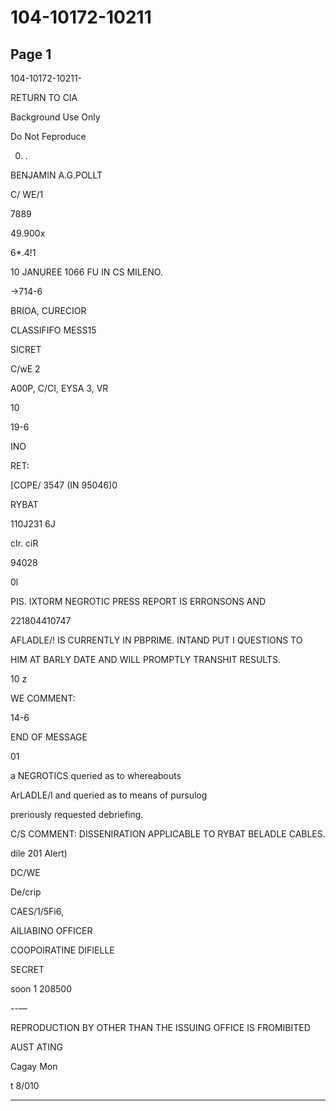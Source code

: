 # 104-10172-10211

## Page 1

104-10172-10211-

RETURN TO CIA

Background Use Only

Do Not Feproduce

0. .

BENJAMIN A.G.POLLT

C/ WE/1

7889

49.900x

6*.4!1

10 JANUREE 1066 FU IN CS MILENO.

→714-6

BRIOA, CURECIOR

CLASSIFIFO MESS15

SICRET

C/wE 2

A00P, C/CI, EYSA 3, VR

10

19-6

INO

RET:

[COPE/ 3547 (IN 95046)0

RYBAT

110J231 6J

cIr. ciR

94028

0l

PIS. IXTORM NEGROTIC PRESS REPORT IS ERRONSONS AND

221804410747

AFLADLE/! IS CURRENTLY IN PBPRIME. INTAND PUT I QUESTIONS TO

HIM AT BARLY DATE AND WILL PROMPTLY TRANSHIT RESULTS.

10 z

WE COMMENT:

14-6

END OF MESSAGE

01

a NEGROTICS queried as to whereabouts

ArLADLE/l and queried as to means of pursulog

preriously requested debriefing.

C/S COMMENT: DISSENIRATION APPLICABLE TO RYBAT BELADLE CABLES.

dile 201 Alert)

DC/WE

De/crip

CAES/1/5Fi6,

AILIABINO OFFICER

COOPOIRATINE DIFIELLE

SECRET

soon 1 208500

--—

REPRODUCTION BY OTHER THAN THE ISSUING OFFICE IS FROMIBITED

AUST ATING

Cagay Mon

t 8/010

---

